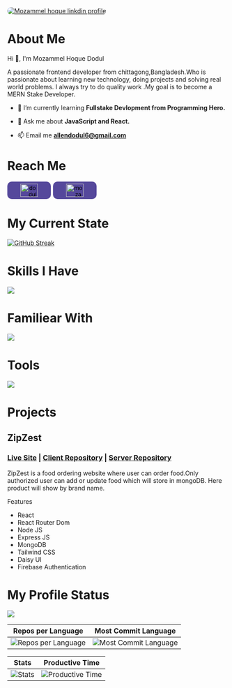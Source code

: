 <a href="www.linkedin.com/in/mozammel-hoque-dodul-842272257">
    <img style="border-radius: 10px" src="https://i.ibb.co/zh639kB/Moza.png" alt="Mozammel hoque linkdin profile" border="0">
</a>

<h1>About Me</h1>
<p align="">Hi 👋, I'm Mozammel Hoque Dodul</p>
<p align="">A passionate frontend developer from chittagong,Bangladesh.Who is passionate about learning new technology, doing projects and solving real world problems. I always try to do quality work .My goal is to become a MERN Stake Developer.</h3>

- 🌱 I’m currently learning **Fullstake Devlopment from Programming Hero.**

- 💬 Ask me about **JavaScript and React.**

- 📫 Email me **allendodul6@gmail.com**


<h1>Reach Me</h1>

<div style='display: flex; gap: 5px;'>

<a href="https://twitter.com/dodul01" target="blank">
    <button style='background: #55489b; width: 100px; border:none; outline: none; padding:5px; border-radius: 10px; cursor:pointer;'>
        <img align="center" src="https://raw.githubusercontent.com/rahuldkjain/github-profile-readme-generator/master/src/images/icons/Social/twitter.svg" alt="dodul01" height="30" width="40" />
    </button>
</a>

<a href="https://www.linkedin.com/in/mozammel-hoque-dodul-842272257" target="blank">
    <button style='background: #55489b; width: 100px; border:none; outline: none; padding:5px; border-radius: 10px; cursor:pointer;'>
        <img align="center" src="https://raw.githubusercontent.com/rahuldkjain/github-profile-readme-generator/master/src/images/icons/Social/linked-in-alt.svg" alt="mozammel hoque dodul" height="30" width="40" />
    </button>
</a>
</div>


<h1>My Current State</h1>

[![GitHub Streak](https://github-readme-streak-stats.herokuapp.com?user=Dodul01&theme=iceberg&border_radius=10&card_width=600)](https://git.io/streak-stats)

<h1>Skills I Have</h1>

<p>
  <a href="https://skillicons.dev">
    <img src="https://skillicons.dev/icons?i=html,css,tailwindcss,javascript,react,vite" />
  </a>
</p>

<h1>Familiear With</h1>

<p>
  <a href="https://skillicons.dev">
    <img src="https://skillicons.dev/icons?i=nodejs,expressjs,mongodb,mui,firebase" />
  </a>
</p>

<h1>Tools</h1>

<p>
  <a href="https://skillicons.dev">
    <img src="https://skillicons.dev/icons?i=vscode,git,github,figma" />
  </a>
</p>


# Projects
## ZipZest 
### <a href="https://difficult-wrench.surge.sh">Live Site</a> | <a href="https://github.com/Dodul01/ZipZest-Client">Client Repository</a> | <a href="https://github.com/Dodul01/ZipZest-Server">Server Repository</a>
ZipZest is a food ordering website where user can order food.Only authorized user can add or update food which will store in mongoDB. Here product will show by brand name.

Features
- React
- React Router Dom
- Node JS
- Express JS
- MongoDB
- Tailwind CSS
- Daisy UI
- Firebase Authentication


# My Profile Status


![](http://github-profile-summary-cards.vercel.app/api/cards/profile-details?username=dodul01&theme=algolia)

| Repos per Language | Most Commit Language |
| --- | --- |
| ![Repos per Language](http://github-profile-summary-cards.vercel.app/api/cards/repos-per-language?username=dodul01&theme=algolia) | ![Most Commit Language](http://github-profile-summary-cards.vercel.app/api/cards/most-commit-language?username=dodul01&theme=algolia) |

| Stats | Productive Time |
| --- | --- |
| ![Stats](http://github-profile-summary-cards.vercel.app/api/cards/stats?username=dodul01&theme=algolia) | ![Productive Time](http://github-profile-summary-cards.vercel.app/api/cards/productive-time?username=dodul01&theme=algolia&utcOffset=8) |
